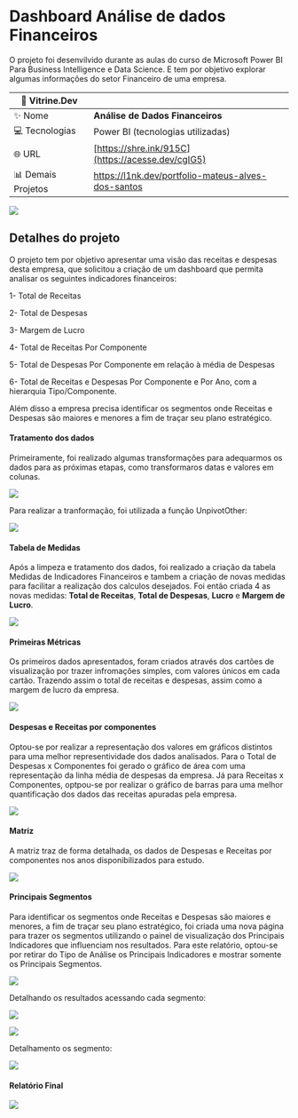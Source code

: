# Dashboard Análise de dados Financeiros
O projeto foi desenvilvido durante as aulas do curso de Microsoft Power BI Para Business Intelligence e Data Science. E tem por objetivo explorar algumas informações do setor Financeiro de uma empresa.

| :rocket: Vitrine.Dev |    |
| -------------  | --- |
| :sparkles: Nome        | **Análise de Dados Financeiros**
| :computer: Tecnologias | Power BI (tecnologias utilizadas)
| :globe_with_meridians: URL         | [https://shre.ink/915C](https://acesse.dev/cgIG5)
| :bar_chart: Demais Projetos     | https://l1nk.dev/portfolio-mateus-alves-dos-santos


<!-- Inserir imagem com a #vitrinedev ao final do link -->
![](https://github.com/gitmattalves/Dashboard_analise_de_dados_financeiros/blob/main/dadosFinanceiros_IA.jpg#vitrinedev)

## Detalhes do projeto
O projeto tem por objetivo apresentar uma visão das receitas e despesas desta empresa, que solicitou a criação de um dashboard que permita analisar os seguintes indicadores financeiros:

1- Total de Receitas

2- Total de Despesas

3- Margem de Lucro

4- Total de Receitas Por Componente

5- Total de Despesas Por Componente em relação à média de Despesas

6- Total de Receitas e Despesas Por Componente e Por Ano, com a hierarquia
Tipo/Componente.

Além disso a empresa precisa identificar os segmentos onde Receitas e Despesas são
maiores e menores a fim de traçar seu plano estratégico.

#### Tratamento dos dados
Primeiramente, foi realizado algumas transformações para adequarmos os dados para as próximas etapas, como transformaros datas e valores em colunas.

![](https://github.com/gitmattalves/Dashboard_analise_de_dados_financeiros/blob/main/tabelainicial.png#vitrinedev)

Para realizar a tranformação, foi utilizada  a função UnpivotOther:

![](https://github.com/gitmattalves/Dashboard_analise_de_dados_financeiros/blob/main/tabelaunpivot.png#vitrinedev)


#### Tabela de Medidas
Após a limpeza e tratamento dos dados, foi realizado a criação da tabela Medidas de Indicadores Financeiros e tambem a criação de novas medidas para facilitar a realização dos calculos desejados.
Foi então criada 4 as novas medidas: **Total de Receitas**, **Total de Despesas**, **Lucro** e **Margem de Lucro**.

![](https://github.com/gitmattalves/Dashboard_analise_de_dados_financeiros/blob/main/tabelademedidas.png#vitrinedev)

#### Primeiras Métricas
Os primeiros dados apresentados, foram criados através dos cartões de visualização por trazer infromações simples, com valores únicos em cada cartão.
Trazendo assim o total de receitas e despesas, assim como a margem de lucro da empresa.

![](https://github.com/gitmattalves/Dashboard_analise_de_dados_financeiros/blob/main/primeiras-metricas.png#vitrinedev)

#### Despesas e Receitas por componentes
Optou-se por realizar a representação dos valores em gráficos distintos para uma melhor representividade dos dados analisados.
Para o Total de Despesas x Componentes foi gerado o gráfico de área com uma representação da linha média de despesas da empresa.
Já para Receitas x Componentes, optpou-se por realizar o gráfico de barras para uma melhor quantificação dos dados das receitas apuradas pela empresa.

![](https://github.com/gitmattalves/Dashboard_analise_de_dados_financeiros/blob/main/metricas_secundarias.png#vitrinedev)

#### Matriz
A matriz traz de forma detalhada, os dados de Despesas e Receitas por componentes nos anos disponibilizados para estudo.

![](https://github.com/gitmattalves/Dashboard_analise_de_dados_financeiros/blob/main/matriz_financeira.png#vitrinedev)

#### Principais Segmentos
Para identificar os segmentos onde Receitas e Despesas são maiores e menores, a fim de traçar seu plano estratégico, foi criada uma nova página para trazer os segmentos utilizando o painel de visualização dos Principais Indicadores que influenciam nos resultados. 
Para este relatório, optou-se por retirar do Tipo de Análise os Principais Indicadores e mostrar somente os Principais Segmentos. 

![](https://github.com/gitmattalves/Dashboard_analise_de_dados_financeiros/blob/main/segmento_alto.png#vitrinedev)

Detalhando os resultados acessando cada segmento:

![](https://github.com/gitmattalves/Dashboard_analise_de_dados_financeiros/blob/main/alto_detalhado.png#vitrinedev)

![](https://github.com/gitmattalves/Dashboard_analise_de_dados_financeiros/blob/main/segmento_baixo.png#vitrinedev)

Detalhamento os segmento:

![](https://github.com/gitmattalves/Dashboard_analise_de_dados_financeiros/blob/main/baixo_detalhado.png#vitrinedev)

#### Relatório Final

![](https://github.com/gitmattalves/Dashboard_analise_de_dados_financeiros/blob/main/dados_gerais.png#vitrinedev)
